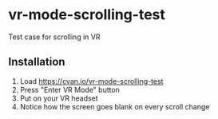 # vr-mode-scrolling-test

Test case for scrolling in VR


## Installation

1. Load https://cvan.io/vr-mode-scrolling-test
2. Press "Enter VR Mode" button
3. Put on your VR headset
4. Notice how the screen goes blank on every scroll change
